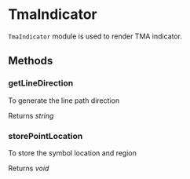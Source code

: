 # TmaIndicator

`TmaIndicator` module is used to render TMA indicator.

## Methods

### getLineDirection

To generate the line path direction

Returns *string*

### storePointLocation

To store the symbol location and region

Returns *void*
